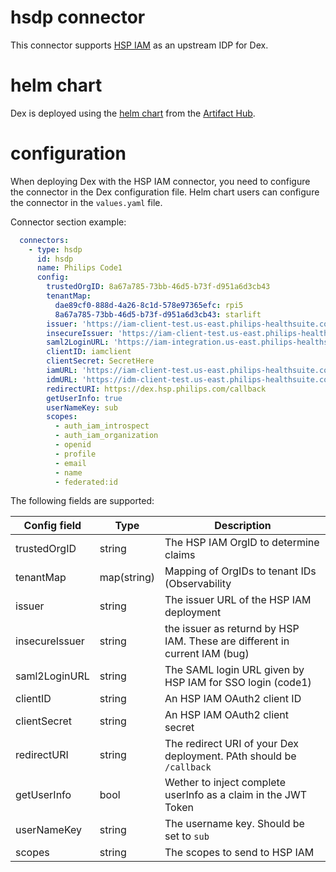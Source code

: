 # hsdp connector

This connector supports [HSP IAM](https://www.hsdp.io/documentation/identity-and-access-management-iam/getting-started) as an upstream IDP for Dex.

# helm chart

Dex is deployed using the [helm chart](https://artifacthub.io/packages/helm/dex/dex) from the [Artifact Hub](https://artifacthub.io/).

# configuration

When deploying Dex with the HSP IAM connector, you need to configure the connector in the Dex configuration file.
Helm chart users can configure the connector in the `values.yaml` file.

Connector section example:

```yaml
  connectors:
    - type: hsdp
      id: hsdp
      name: Philips Code1
      config:
        trustedOrgID: 8a67a785-73bb-46d5-b73f-d951a6d3cb43
        tenantMap:
          dae89cf0-888d-4a26-8c1d-578e97365efc: rpi5
          8a67a785-73bb-46d5-b73f-d951a6d3cb43: starlift
        issuer: 'https://iam-client-test.us-east.philips-healthsuite.com/authorize/oauth2/v2'
        insecureIssuer: 'https://iam-client-test.us-east.philips-healthsuite.com/oauth2/access_token'
        saml2LoginURL: 'https://iam-integration.us-east.philips-healthsuite.com/authorize/saml2/login?idp_id=https://sts.windows.net/1a407a2d-7675-4d17-8692-b3ac285306e4/&client_id=sp-philips-hspiam-useast-ct&api-version=1'
        clientID: iamclient
        clientSecret: SecretHere
        iamURL: 'https://iam-client-test.us-east.philips-healthsuite.com'
        idmURL: 'https://idm-client-test.us-east.philips-healthsuite.com'
        redirectURI: https://dex.hsp.philips.com/callback
        getUserInfo: true
        userNameKey: sub
        scopes:
          - auth_iam_introspect
          - auth_iam_organization
          - openid
          - profile
          - email
          - name
          - federated:id
```

The following fields are supported:

| Config field   | Type        | Description                                                                |
|----------------|-------------|----------------------------------------------------------------------------|
| trustedOrgID   | string      | The HSP IAM OrgID to determine claims                                      |
| tenantMap      | map(string) | Mapping of OrgIDs to tenant IDs (Observability                             |
| issuer         | string      | The issuer URL of the HSP IAM deployment                                   |
| insecureIssuer | string      | the issuer as returnd by HSP IAM. These are different in current IAM (bug) |
| saml2LoginURL  | string      | The SAML login URL given by HSP IAM for SSO login (code1)                  |
| clientID       | string      | An HSP IAM OAuth2 client ID                                                |
| clientSecret   | string      | An HSP IAM OAuth2 client secret                                            |
| redirectURI    | string      | The redirect URI of your Dex deployment. PAth should be `/callback`        |
| getUserInfo    | bool        | Wether to inject complete userInfo as a claim in the JWT Token             |
| userNameKey    | string      | The username key. Should be set to `sub`                                   |
| scopes         | string      | The scopes to send to HSP IAM                                              |
